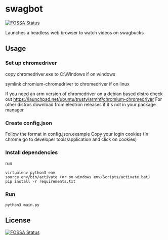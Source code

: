 # swagbot
[![FOSSA Status](https://app.fossa.io/api/projects/git%2Bgithub.com%2FDrewBarrett%2Fswagbot.svg?type=shield)](https://app.fossa.io/projects/git%2Bgithub.com%2FDrewBarrett%2Fswagbot?ref=badge_shield)

Launches a headless web browser to watch videos on swagbucks

## Usage
### Set up chromedriver
copy chromedriver.exe to C:\Windows if on windows

symlink chromium-chromedriver to chromedriver if on linux

If you need an arm version of chromedriver on a debian based distro check out https://launchpad.net/ubuntu/trusty/armhf/chromium-chromedriver
For other distros download from electron releases if it's not in your package manager

### Create config.json
Follow the format in config.json.example
Copy your login cookies (In chrome go to developer tools/application and click on cookies)

### Install dependencies
run
```
virtualenv python3 env
source env/bin/activate (or on windows env/Scripts/activate.bat)
pip install -r requirements.txt
```

### Run
    python3 main.py


## License
[![FOSSA Status](https://app.fossa.io/api/projects/git%2Bgithub.com%2FDrewBarrett%2Fswagbot.svg?type=large)](https://app.fossa.io/projects/git%2Bgithub.com%2FDrewBarrett%2Fswagbot?ref=badge_large)